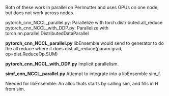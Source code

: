 Both of these work in parallel on Perlmutter and uses GPUs on one node, but does not work across nodes.

pytorch_cnn_NCCL_parallel.py: Parallelize with torch.distributed.all_reduce
pytorch_cnn_NCCL_with_DDP.py: Parallelize with torch.nn.parallel.DistributedDataParallel

**pytorch_cnn_NCCL_parallel.py**
libEnsemble would send to generator to do the all reduce where it does
dist.all_reduce(param.grad, op=dist.ReduceOp.SUM)

**pytorch_cnn_NCCL_with_DDP.py**
Implicit parallelism.

**simf_cnn_NCCL_parallel.py**
Attempt to integrate into a libEnsemble sim_f.

Needed for libEnsemble:
An alloc thats starts by calling sim, and fills in H from sim.

